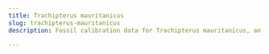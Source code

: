 ```yaml
---
title: Trachipterus mauritanicus
slug: trachipterus-mauritanicus
description: Fossil calibration data for Trachipterus mauritanicus, an extinct species of fish. Includes taxonomy authority and locality references, and cross-references to living taxa.

---
```


